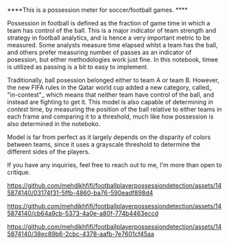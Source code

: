 ****This is a possession meter for soccer/football games. ****

Possession in football is defined as the fraction of game time in which a team has control of the ball. This is a major indicator of team strength and strategy in football analytics, and is hence a very important metric to be measured. Some analysts measure time elapsed whlst a team has the ball, and others prefer measuring number of passes as an indicator of posession, but either methodologies work just fine. In this notebook, timee is utilized as passing is a bit to easy to implement. 


Traditionally, ball posession belonged either to team A or team B. However, the new FIFA rules in the Qatar world cup added a new category, called_ "in-contest"_ which means that neither team have control of the ball, and instead are fighting to get it. This model is also capable of determining _in contest_ time, by measuring the position of the ball relative to either teams in each frame and comparing it to a threshold, much like how possession is also determined in the noteboko.


Model is far from perfect as it largely depends on the disparity of colors between teams, since it uses a grayscale threshold to determine the different sides of the players.


If you have any inquiries, feel free to reach out to me, I'm more than open to critique.




https://github.com/mehdikhfifi/footballplayerpossessiondetection/assets/145874140/03174f31-5ffb-4860-ba76-590eadf898d4



https://github.com/mehdikhfifi/footballplayerpossessiondetection/assets/145874140/cb64a9cb-5373-4a0e-a80f-774b4463eccd



https://github.com/mehdikhfifi/footballplayerpossessiondetection/assets/145874140/38ec89b6-2cbc-4378-aafb-7e7601cf45aa

